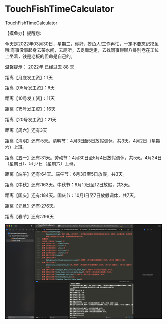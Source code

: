 # TouchFishTimeCalculator
TouchFishTimeCalculator

 【摸鱼办】提醒您:

 今天是2022年03月30日，星期三，你好，摸鱼人!工作再忙，一定不要忘记摸鱼哦!有事没事起身去茶水间，去厕所，去走廊走走，去找同事聊聊八卦别老在工位上坐着，钱是老板的但命是自己的。

 温馨提示：
 2022年 已经过去 88 天

 距离【月底发工资】：1天

 距离【05号发工资】：6天

 距离【10号发工资】：11天

 距离【15号发工资】：16天

 距离【20号发工资】：21天

 距离【周六】还有3天

 距离【清明】还有:5天。清明节：4月3日至5日放假调休，共3天。4月2日（星期六）上班。

 距离【五一】还有:31天。劳动节：4月30日至5月4日放假调休，共5天。4月24日（星期日）、5月7日（星期六）上班。

 距离【端午】还有:64天。端午节：6月3日至5日放假，共3天。

 距离【中秋】还有:163天。中秋节：9月10日至12日放假，共3天。

 距离【国庆】还有:184天。国庆节：10月1日至7日放假调休，共7天。

 距离【元旦】还有:276天。

 距离【春节】还有:296天


![TouchFishTimeCalculator](./Resources/TouchFishTimeCalculator.png)
